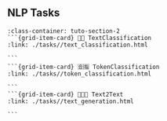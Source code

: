 ## NLP Tasks
````{grid}  1 1 3 3
:class-container: tuto-section-2
```{grid-item-card} 📕📗 TextClassification
:link: ./tasks//text_classification.html

```
```{grid-item-card} 🈴🈯️ TokenClassification
:link: ./tasks//token_classification.html

```
```{grid-item-card} 👨🏽💬 Text2Text
:link: ./tasks//text_generation.html

```
````
